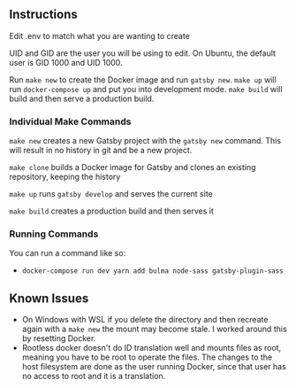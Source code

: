 ## Instructions
Edit .env to match what you are wanting to create

UID and GID are the user you will be using to edit. On Ubuntu, the default user is GID 1000 and UID 1000.

Run `make new` to create the Docker image and run `gatsby new`. `make up` will run `docker-compose up` and put you into development mode. `make build` will build and then serve a production build.

### Individual Make Commands
`make new` creates a new Gatsby project with the `gatsby new` command. This will result in no history in git and be a new project.

`make clone` builds a Docker image for Gatsby and clones an existing repository, keeping the history

`make up` runs `gatsby develop` and serves the current site

`make build` creates a production build and then serves it

### Running Commands
You can run a command like so:
* `docker-compose run dev yarn add bulma node-sass gatsby-plugin-sass`

## Known Issues
* On Windows with WSL if you delete the directory and then recreate again with a `make new` the mount may become stale. I worked around this by resetting Docker.
* Rootless docker doesn't do ID translation well and mounts files as root, meaning you have to be root to operate the files. The changes to the host filesystem are done as the user running Docker, since that user has no access to root and it is a translation.

